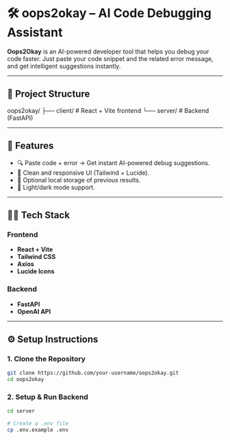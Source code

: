 # 🛠️ oops2okay – AI Code Debugging Assistant

**Oops2Okay** is an AI-powered developer tool that helps you debug your code faster. Just paste your code snippet and the related error message, and get intelligent suggestions instantly.

---

## 📁 Project Structure
oops2okay/
├── client/ # React + Vite frontend
└── server/ # Backend (FastAPI)

---

## 🚀 Features

- 🔍 Paste code + error → Get instant AI-powered debug suggestions.
- 🎨 Clean and responsive UI (Tailwind + Lucide).
- 💾 Optional local storage of previous results.
- 🌙 Light/dark mode support.

---

## 🧑‍💻 Tech Stack

### Frontend

- **React + Vite**
- **Tailwind CSS**
- **Axios**
- **Lucide Icons**

### Backend

- **FastAPI** 
- **OpenAI API** 

---

## ⚙️ Setup Instructions

### 1. Clone the Repository

```bash
git clone https://github.com/your-username/oops2okay.git
cd oops2okay
```

### 2. Setup & Run Backend

```bash
cd server

# Create a .env file
cp .env.example .env
```


